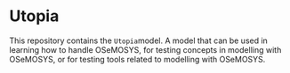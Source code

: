 # Utopia
This repository contains the `Utopia`model. A model that can be used in learning how to handle OSeMOSYS, for testing concepts in modelling with OSeMOSYS, or for testing tools related to modelling with OSeMOSYS.
